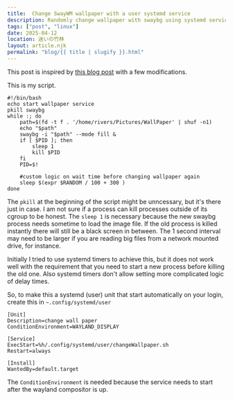 ```yaml
---
title:  Change SwayWM wallpaper with a user systemd service
description: Randomly change wallpaper with swaybg using systemd service however you want
tags: ["post", "linux"]
date: 2025-04-12
location: 迷いの竹林
layout: article.njk
permalink: "blog/{{ title | slugify }}.html"
---
```


This post is inspired by [this blog post](https://sylvaindurand.org/dynamic-wallpapers-with-sway/)
with a few modifications. 

This is my script. 
```
#!/bin/bash
echo start wallpaper service
pkill swaybg
while :; do
	path=$(fd -t f . '/home/rivers/Pictures/WallPaper' | shuf -n1)
	echo "$path"
	swaybg -i "$path" --mode fill & 
	if [ $PID ]; then
		sleep 1
		kill $PID
	fi
	PID=$!

	#custom logic on wait time before changing wallpaper again
	sleep $(expr $RANDOM / 100 + 300 )
done
```
The `pkill` at the beginning of the script might be unncessary, but it's
there just in case. I am not sure if a process can kill processes outside
of its cgroup to be honest. The `sleep 1` is necessary because the 
new swaybg process needs sometime to load the image file. If the old process
is killed instantly there will still be a black screen in between.
The 1 second interval may need to be larger if you are reading big files
from a network mounted drive, for instance.

Initially I tried to use systemd timers to achieve this, but it does 
not work well with the requirement that you need to start a new 
process before killing the old one. Also systemd timers don't allow
setting more complicated logic of delay times.

So, to make this a systemd (user) unit that start automatically on
your login, create this in `~.config/systemd/user`

```
[Unit]
Description=change wall paper
ConditionEnvironment=WAYLAND_DISPLAY

[Service]
ExecStart=%h/.config/systemd/user/changeWallpaper.sh
Restart=always

[Install]
WantedBy=default.target
```
The `ConditionEnvironment` is needed because the service needs to start after the wayland compositor
is up. 
